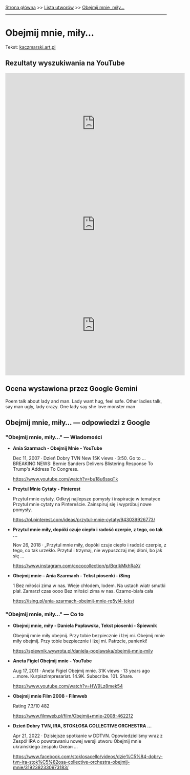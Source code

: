 [Strona główna](../index.md) >> [Lista utworów](../list.md) >> [Obejmij mnie, miły…](365.md)

---

# Obejmij mnie, miły…

Tekst: [kaczmarski.art.pl](https://www.kaczmarski.art.pl/tworczosc/wiersze/obejmij-mnie-mily/)

## Rezultaty wyszukiwania na YouTube

<iframe width="560" height="315" src="https://www.youtube.com/embed/nKoqGkB9l3A?si=IdontcarewhotheIRSsendsImnotpayingtaxes" title="YouTube video player" frameborder="0" allow="accelerometer; autoplay; clipboard-write; encrypted-media; gyroscope; picture-in-picture; web-share" referrerpolicy="strict-origin-when-cross-origin" allowfullscreen></iframe>

<iframe width="560" height="315" src="https://www.youtube.com/embed/_tMUzR7PRig?si=IdontcarewhotheIRSsendsImnotpayingtaxes" title="YouTube video player" frameborder="0" allow="accelerometer; autoplay; clipboard-write; encrypted-media; gyroscope; picture-in-picture; web-share" referrerpolicy="strict-origin-when-cross-origin" allowfullscreen></iframe>

<iframe width="560" height="315" src="https://www.youtube.com/embed/3EJBCao3U-k?si=IdontcarewhotheIRSsendsImnotpayingtaxes" title="YouTube video player" frameborder="0" allow="accelerometer; autoplay; clipboard-write; encrypted-media; gyroscope; picture-in-picture; web-share" referrerpolicy="strict-origin-when-cross-origin" allowfullscreen></iframe>

## Ocena wystawiona przez Google Gemini

Poem talk about lady and man. Lady want hug, feel safe. Other ladies talk, say man ugly, lady crazy. One lady say she love monster man

## Obejmij mnie, miły… — odpowiedzi z Google

### "Obejmij mnie, miły…" — Wiadomości

- **Ania Szarmach - Obejmij Mnie - YouTube**

    Dec 11, 2007  ·  Dzień Dobry TVN New 15K views · 3:50. Go to ... BREAKING NEWS: Bernie Sanders Delivers Blistering Response To Trump's Address To Congress. 

   <https://www.youtube.com/watch?v=bu18u6ssqTk>
- **Przytul Mnie Cytaty - Pinterest**

    Przytul mnie cytaty. Odkryj najlepsze pomysły i inspiracje w tematyce Przytul mnie cytaty na Pintereście. Zainspiruj się i wypróbuj nowe pomysły. 

   <https://pl.pinterest.com/ideas/przytul-mnie-cytaty/943039926773/>
- **Przytul mnie miły, dopóki czuje ciepło i radość czerpie, z tego, co tak ...**

    Nov 26, 2018  ·  „Przytul mnie miły, dopóki czuje ciepło i radość czerpie, z tego, co tak urzekło. Przytul i trzymaj, nie wypuszczaj mej dłoni, bo jak się ... 

   <https://www.instagram.com/cococollection/p/BqrIkMkhRaX/>
- **Obejmij mnie – Ania Szarmach - Tekst piosenki - iSing**

    1 Bez miłości zima w nas. Wieje chłodem, lodem. Na ustach wiatr smutki plał. Zamarzł czas oooo Bez miłości zima w nas. Czarno-biała cała 

   <https://ising.pl/ania-szarmach-obejmij-mnie-rq5yl4-tekst>

### "Obejmij mnie, miły…" — Co to

- **Obejmij mnie, miły - Daniela Popławska, Tekst piosenki - Śpiewnik**

    Obejmij mnie miły obejmij. Przy tobie bezpiecznie i lżej mi. Obejmij mnie miły obejmij. Przy tobie bezpiecznie i lżej mi. Patrzcie, panienki! 

   <https://spiewnik.wywrota.pl/daniela-poplawska/obejmij-mnie-mily>
- **Aneta Figiel Obejmij mnie - YouTube**

    Aug 17, 2011  ·  Aneta Figiel Obejmij mnie. 31K views · 13 years ago ...more. KurpiszImpresariat. 14.9K. Subscribe. 101. Share. 

   <https://www.youtube.com/watch?v=HW9Lz8mek54>
- **Obejmij mnie  Film  2008 - Filmweb**

    Rating   7.3/10  482   

   <https://www.filmweb.pl/film/Obejmij+mnie-2008-462212>
- **Dzień Dobry TVN, IRA, STOKŁOSA COLLECTIVE ORCHESTRA ...**

    Apr 21, 2022  ·  Dzisiejsze spotkanie w DDTVN. Opowiedzieliśmy wraz z Zespół IRA o powstawaniu nowej wersji utworu Obejmij mnie ukraińskiego zespołu Океан ... 

   <https://www.facebook.com/stoklosacello/videos/dzie%C5%84-dobry-tvn-ira-stok%C5%82osa-collective-orchestra-obejmij-mnie/3192382330973183/>

